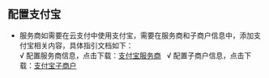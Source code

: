## 配置支付宝
-  服务商如需要在云支付中使用支付宝，需要在服务商和子商户信息中，添加支付宝相关内容，具体指引文档如下：   
√ 配置服务商信息，点击下载：[支付宝服务商](http://imgcache.tce.fsphere.cn/image/main.qcloudimg.com/raw/b3b99ce60cb635598c24d24b22c06117.pdf)   
√ 配置子商户信息，点击下载：[支付宝子商户](http://imgcache.tce.fsphere.cn/image/mc.qcloudimg.com/static/pdf/e2f8ca2a965253ed27283c992e9eb8b2/docfile.pdf)
